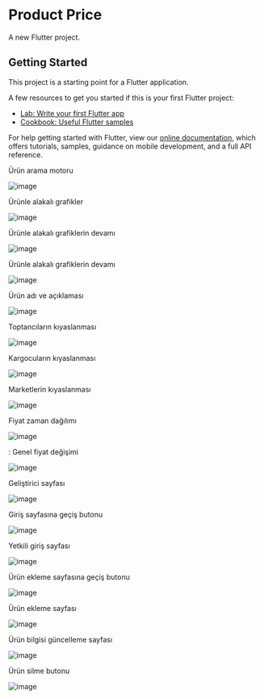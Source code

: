 # Product Price

A new Flutter project.

## Getting Started

This project is a starting point for a Flutter application.

A few resources to get you started if this is your first Flutter project:

- [Lab: Write your first Flutter app](https://flutter.dev/docs/get-started/codelab)
- [Cookbook: Useful Flutter samples](https://flutter.dev/docs/cookbook)

For help getting started with Flutter, view our
[online documentation](https://flutter.dev/docs), which offers tutorials,
samples, guidance on mobile development, and a full API reference.

Ürün arama motoru


![image](https://user-images.githubusercontent.com/65676107/213800202-7b6d19c6-d5a7-4fb8-b949-593a9081ae5b.png)


Ürünle alakalı grafikler


![image](https://user-images.githubusercontent.com/65676107/213800237-e25f78de-0350-4ef1-81a0-59e2e0fce84c.png)


Ürünle alakalı grafiklerin devamı


![image](https://user-images.githubusercontent.com/65676107/213800270-e6347108-c691-499f-811b-adaca683395e.png)


Ürünle alakalı grafiklerin devamı


![image](https://user-images.githubusercontent.com/65676107/213800284-4421a095-31c9-4743-b66f-685e6ecc1050.png)

 Ürün adı ve açıklaması
 
 
![image](https://user-images.githubusercontent.com/65676107/213800329-1b700059-1a9c-4dfd-8516-78be91e7419b.png)

Toptancıların kıyaslanması

![image](https://user-images.githubusercontent.com/65676107/213800346-4224b2e0-d1cc-4a13-a7e4-14f1716342d9.png)

Kargocuların kıyaslanması

![image](https://user-images.githubusercontent.com/65676107/213800365-1943f717-3f67-48b0-a9e6-35be69cdf9b0.png)

Marketlerin kıyaslanması

![image](https://user-images.githubusercontent.com/65676107/213800380-58a2a2f1-9ef3-4bf4-ad05-8929f4ff3962.png)

Fiyat  zaman dağılımı

![image](https://user-images.githubusercontent.com/65676107/213800395-f1fa7544-0a12-4274-8e2f-8fc1d59736d3.png)

:  Genel fiyat değişimi

![image](https://user-images.githubusercontent.com/65676107/213800411-85996a22-f11c-4cba-9a62-a1c009c6a1ed.png)

Geliştirici sayfası

![image](https://user-images.githubusercontent.com/65676107/213800442-7a70941a-2120-4490-a548-ba34090e5022.png)

Giriş sayfasına geçiş butonu

![image](https://user-images.githubusercontent.com/65676107/213800801-3ff2b6e5-f97d-4e8b-9d06-6a2f935f221b.png)

Yetkili giriş sayfası

![image](https://user-images.githubusercontent.com/65676107/213800842-34f34539-4ec4-4e95-b827-008bd65f7858.png)

Ürün ekleme sayfasına geçiş butonu

![image](https://user-images.githubusercontent.com/65676107/213800879-07b2da0e-3840-4190-b5a3-bce8fac843fd.png)

Ürün ekleme sayfası

![image](https://user-images.githubusercontent.com/65676107/213800904-3534a9fa-0664-46a1-b1cc-ca9b5086532b.png)

Ürün bilgisi güncelleme sayfası

![image](https://user-images.githubusercontent.com/65676107/213800941-58b5523f-14dc-4453-94e9-098afa716d8f.png)

Ürün silme butonu

![image](https://user-images.githubusercontent.com/65676107/213800966-b44ab52c-103a-43a4-a79f-e68aa27a1f15.png)

